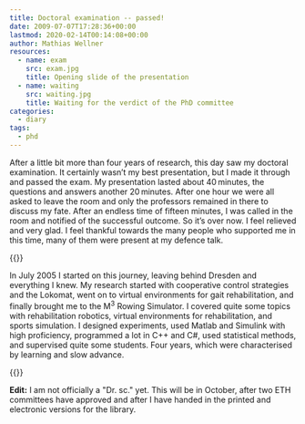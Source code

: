 ```yaml
---
title: Doctoral examination -- passed!
date: 2009-07-07T17:28:36+00:00
lastmod: 2020-02-14T00:14:08+00:00
author: Mathias Wellner
resources:
  - name: exam
    src: exam.jpg
    title: Opening slide of the presentation
  - name: waiting
    src: waiting.jpg
    title: Waiting for the verdict of the PhD committee
categories:
  - diary
tags:
  - phd
---
```

After a little bit more than four years of research, this day saw my doctoral examination. It certainly wasn&#8217;t my best presentation, but I made it through and passed the exam. My presentation lasted about 40&thinsp;minutes, the questions and answers another 20&thinsp;minutes. After one hour we were all asked to leave the room and only the professors remained in there to discuss my fate. After an endless time of fifteen minutes, I was called in the room and notified of the successful outcome. So it&#8217;s over now. I feel relieved and very glad. I feel thankful towards the many people who supported me in this time, many of them were present at my defence talk.
<!--more-->

{{<responsive-image name="exam">}}

In July 2005 I started on this journey, leaving behind Dresden and everything I knew. My research started with cooperative control strategies and the Lokomat, went on to virtual environments for gait rehabilitation, and finally brought me to the M<sup>3</sup> Rowing Simulator. I covered quite some topics with rehabilitation robotics, virtual environments for rehabilitation, and sports simulation. I designed experiments, used Matlab and Simulink with high proficiency, programmed a lot in C++ and C#, used statistical methods, and supervised quite some students. Four years, which were characterised by learning and slow advance.

{{<responsive-image name="waiting">}}

**Edit:** I am not officially a "Dr. sc." yet. This will be in October, after two ETH committees have approved and after I have handed in the printed and electronic versions for the library.